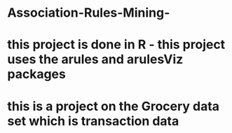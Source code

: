 # Association-Rules-Mining-
# this project is done in R - this project uses the arules and arulesViz packages  
# this is a project on the Grocery data set which is transaction data 
